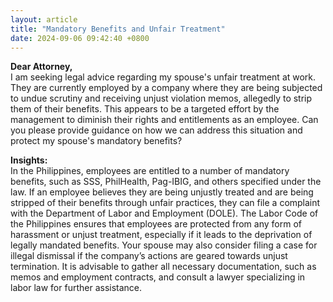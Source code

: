 ```yaml
---
layout: article
title: "Mandatory Benefits and Unfair Treatment"
date: 2024-09-06 09:42:40 +0800
---
```


<p><strong>Dear Attorney,</strong><br>I am seeking legal advice regarding my spouse's unfair treatment at work. They are currently employed by a company where they are being subjected to undue scrutiny and receiving unjust violation memos, allegedly to strip them of their benefits. This appears to be a targeted effort by the management to diminish their rights and entitlements as an employee. Can you please provide guidance on how we can address this situation and protect my spouse's mandatory benefits?</p><p><strong>Insights:</strong><br>In the Philippines, employees are entitled to a number of mandatory benefits, such as SSS, PhilHealth, Pag-IBIG, and others specified under the law. If an employee believes they are being unjustly treated and are being stripped of their benefits through unfair practices, they can file a complaint with the Department of Labor and Employment (DOLE). The Labor Code of the Philippines ensures that employees are protected from any form of harassment or unjust treatment, especially if it leads to the deprivation of legally mandated benefits. Your spouse may also consider filing a case for illegal dismissal if the company’s actions are geared towards unjust termination. It is advisable to gather all necessary documentation, such as memos and employment contracts, and consult a lawyer specializing in labor law for further assistance.</p>